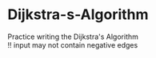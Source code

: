 # Dijkstra-s-Algorithm
Practice writing the Dijkstra's Algorithm
<br/>!! input may not contain negative edges 

